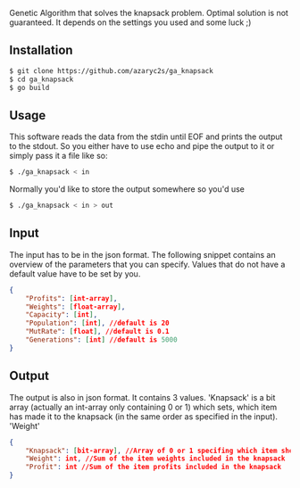 Genetic Algorithm that solves the knapsack problem. Optimal solution is not guaranteed. It depends on the settings you used and some luck ;)

## Installation

```bash
$ git clone https://github.com/azaryc2s/ga_knapsack
$ cd ga_knapsack
$ go build
```

## Usage

This software reads the data from the stdin until EOF and prints the output to the stdout. So you either have to use echo and pipe the output to it or simply pass it a file like so:

```bash
$ ./ga_knapsack < in
```
Normally you'd like to store the output somewhere so you'd use
```bash
$ ./ga_knapsack < in > out
```

## Input

The input has to be in the json format. The following snippet contains an overview of the parameters that you can specify. Values that do not have a default value have to be set by you. 

```json
{
	"Profits": [int-array],
	"Weights": [float-array],
	"Capacity": [int],	
	"Population": [int], //default is 20
	"MutRate": [float], //default is 0.1
	"Generations": [int] //default is 5000
}
```

## Output

The output is also in json format. It contains 3 values. 'Knapsack' is a bit array (actually an int-array only containing 0 or 1) which sets, which item has made it to the knapsack (in the same order as specified in the input). 'Weight'

```json
{
	"Knapsack": [bit-array], //Array of 0 or 1 specifing which item should be included in the knapsack
	"Weight": int, //Sum of the item weights included in the knapsack
	"Profit": int //Sum of the item profits included in the knapsack
}
```
